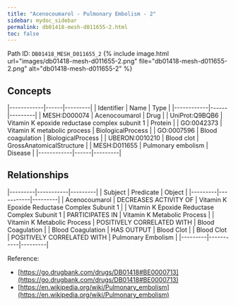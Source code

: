 ```yaml
---
title: "Acenocoumarol - Pulmonary Embolism - 2"
sidebar: mydoc_sidebar
permalink: db01418-mesh-d011655-2.html
toc: false 
---
```



Path ID: `DB01418_MESH_D011655_2`
{% include image.html url="images/db01418-mesh-d011655-2.png" file="db01418-mesh-d011655-2.png" alt="db01418-mesh-d011655-2" %}

## Concepts

|------------|------|---------|
| Identifier | Name | Type    |
|------------|------|---------|
| MESH:D000074 | Acenocoumarol | Drug |
| UniProt:Q9BQB6 | Vitamin K epoxide reductase complex subunit 1 | Protein |
| GO:0042373 | Vitamin K metabolic process | BiologicalProcess |
| GO:0007596 | Blood coagulation | BiologicalProcess |
| UBERON:0010210 | Blood clot | GrossAnatomicalStructure |
| MESH:D011655 | Pulmonary embolism | Disease |
|------------|------|---------|

## Relationships

|---------|-----------|---------|
| Subject | Predicate | Object  |
|---------|-----------|---------|
| Acenocoumarol | DECREASES ACTIVITY OF | Vitamin K Epoxide Reductase Complex Subunit 1 |
| Vitamin K Epoxide Reductase Complex Subunit 1 | PARTICIPATES IN | Vitamin K Metabolic Process |
| Vitamin K Metabolic Process | POSITIVELY CORRELATED WITH | Blood Coagulation |
| Blood Coagulation | HAS OUTPUT | Blood Clot |
| Blood Clot | POSITIVELY CORRELATED WITH | Pulmonary Embolism |
|---------|-----------|---------|

Reference: 
  - [https://go.drugbank.com/drugs/DB01418#BE0000713](https://go.drugbank.com/drugs/DB01418#BE0000713)
  - [https://en.wikipedia.org/wiki/Pulmonary_embolism](https://en.wikipedia.org/wiki/Pulmonary_embolism)
